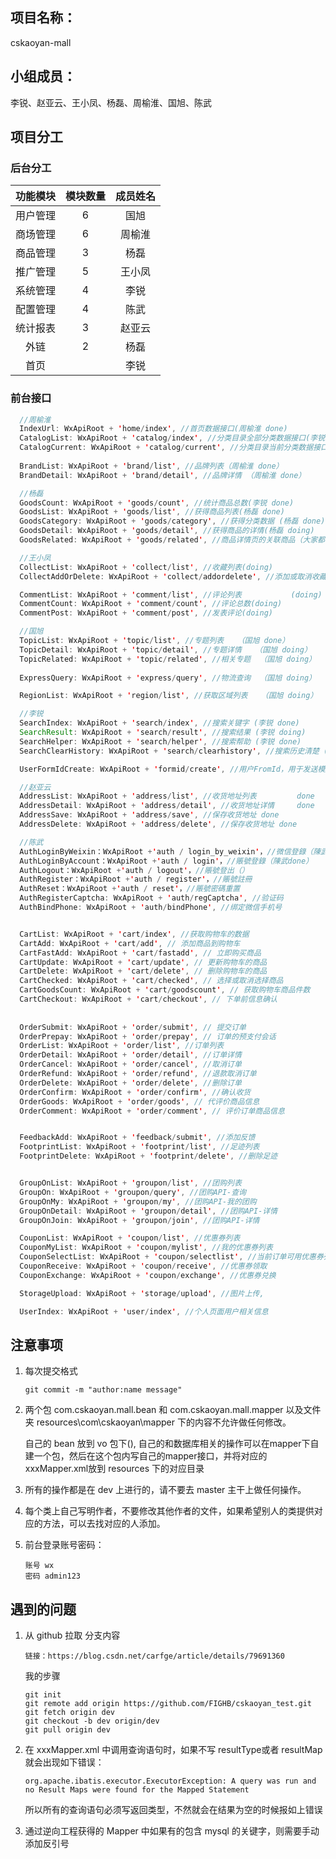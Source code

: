 ## 项目名称：

cskaoyan-mall

## 小组成员：

李锐、赵亚云、王小凤、杨磊、周榆淮、国旭、陈武



## 项目分工

### 后台分工

| 功能模块 | 模块数量 | 成员姓名 |
| :------: | :------: | :------: |
| 用户管理 |    6     |   国旭   |
| 商场管理 |    6     |  周榆淮  |
| 商品管理 |    3     |   杨磊   |
| 推广管理 |    5     |  王小凤  |
| 系统管理 |    4     |   李锐   |
| 配置管理 |    4     |   陈武   |
| 统计报表 |    3     |  赵亚云  |
|   外链   |    2     |   杨磊   |
|   首页   |          |   李锐   |

### 前台接口

```java
  //周榆淮
  IndexUrl: WxApiRoot + 'home/index', //首页数据接口(周榆淮 done)						
  CatalogList: WxApiRoot + 'catalog/index', //分类目录全部分类数据接口(李锐 done)
  CatalogCurrent: WxApiRoot + 'catalog/current', //分类目录当前分类数据接口 (周榆淮 done)
  
  BrandList: WxApiRoot + 'brand/list', //品牌列表（周榆淮 done）			 							
  BrandDetail: WxApiRoot + 'brand/detail', //品牌详情 （周榆淮 done）

  //杨磊
  GoodsCount: WxApiRoot + 'goods/count', //统计商品总数(李锐 done)					
  GoodsList: WxApiRoot + 'goods/list', //获得商品列表(杨磊 done)
  GoodsCategory: WxApiRoot + 'goods/category', //获得分类数据 (杨磊 done)		 				
  GoodsDetail: WxApiRoot + 'goods/detail', //获得商品的详情(杨磊 doing)
  GoodsRelated: WxApiRoot + 'goods/related', //商品详情页的关联商品（大家都在看）(杨磊 doing)

  //王小凤
  CollectList: WxApiRoot + 'collect/list', //收藏列表(doing)			 
  CollectAddOrDelete: WxApiRoot + 'collect/addordelete', //添加或取消收藏(doing)

  CommentList: WxApiRoot + 'comment/list', //评论列表			(doing)		
  CommentCount: WxApiRoot + 'comment/count', //评论总数(doing)
  CommentPost: WxApiRoot + 'comment/post', //发表评论(doing)

  //国旭
  TopicList: WxApiRoot + 'topic/list', //专题列表   （国旭 done）								
  TopicDetail: WxApiRoot + 'topic/detail', //专题详情   （国旭 doing）
  TopicRelated: WxApiRoot + 'topic/related', //相关专题	 （国旭 doing）	
  
  ExpressQuery: WxApiRoot + 'express/query', //物流查询  （国旭 doing）

  RegionList: WxApiRoot + 'region/list', //获取区域列表   （国旭 doing）

  //李锐
  SearchIndex: WxApiRoot + 'search/index', //搜索关键字 (李锐 done)	
  SearchResult: WxApiRoot + 'search/result', //搜索结果 (李锐 doing)
  SearchHelper: WxApiRoot + 'search/helper', //搜索帮助 (李锐 done)
  SearchClearHistory: WxApiRoot + 'search/clearhistory', //搜索历史清楚 (李锐 done)

  UserFormIdCreate: WxApiRoot + 'formid/create', //用户FromId，用于发送模版消息 (李锐 doing)

  //赵亚云
  AddressList: WxApiRoot + 'address/list', //收货地址列表			done	
  AddressDetail: WxApiRoot + 'address/detail', //收货地址详情		done
  AddressSave: WxApiRoot + 'address/save', //保存收货地址 done
  AddressDelete: WxApiRoot + 'address/delete', //保存收货地址 done 

  //陈武
  AuthLoginByWeixin：WxApiRoot +'auth / login_by_weixin'，//微信登錄（陳武done）			
  AuthLoginByAccount：WxApiRoot +'auth / login'，//賬號登錄（陳武done）
  AuthLogout：WxApiRoot +'auth / logout'，//賬號登出（）
  AuthRegister：WxApiRoot +'auth / register'，//賬號註冊
  AuthReset：WxApiRoot +'auth / reset'，//賬號密碼重置
  AuthRegisterCaptcha: WxApiRoot + 'auth/regCaptcha', //验证码
  AuthBindPhone: WxApiRoot + 'auth/bindPhone', //绑定微信手机号


  CartList: WxApiRoot + 'cart/index', //获取购物车的数据							
  CartAdd: WxApiRoot + 'cart/add', // 添加商品到购物车
  CartFastAdd: WxApiRoot + 'cart/fastadd', // 立即购买商品
  CartUpdate: WxApiRoot + 'cart/update', // 更新购物车的商品
  CartDelete: WxApiRoot + 'cart/delete', // 删除购物车的商品
  CartChecked: WxApiRoot + 'cart/checked', // 选择或取消选择商品				
  CartGoodsCount: WxApiRoot + 'cart/goodscount', // 获取购物车商品件数
  CartCheckout: WxApiRoot + 'cart/checkout', // 下单前信息确认
  
  
  OrderSubmit: WxApiRoot + 'order/submit', // 提交订单				
  OrderPrepay: WxApiRoot + 'order/prepay', // 订单的预支付会话
  OrderList: WxApiRoot + 'order/list', //订单列表
  OrderDetail: WxApiRoot + 'order/detail', //订单详情
  OrderCancel: WxApiRoot + 'order/cancel', //取消订单
  OrderRefund: WxApiRoot + 'order/refund', //退款取消订单
  OrderDelete: WxApiRoot + 'order/delete', //删除订单
  OrderConfirm: WxApiRoot + 'order/confirm', //确认收货
  OrderGoods: WxApiRoot + 'order/goods', // 代评价商品信息
  OrderComment: WxApiRoot + 'order/comment', // 评价订单商品信息


  FeedbackAdd: WxApiRoot + 'feedback/submit', //添加反馈
  FootprintList: WxApiRoot + 'footprint/list', //足迹列表
  FootprintDelete: WxApiRoot + 'footprint/delete', //删除足迹


  GroupOnList: WxApiRoot + 'groupon/list', //团购列表
  GroupOn: WxApiRoot + 'groupon/query', //团购API-查询
  GroupOnMy: WxApiRoot + 'groupon/my', //团购API-我的团购
  GroupOnDetail: WxApiRoot + 'groupon/detail', //团购API-详情
  GroupOnJoin: WxApiRoot + 'groupon/join', //团购API-详情

  CouponList: WxApiRoot + 'coupon/list', //优惠券列表
  CouponMyList: WxApiRoot + 'coupon/mylist', //我的优惠券列表
  CouponSelectList: WxApiRoot + 'coupon/selectlist', //当前订单可用优惠券列表
  CouponReceive: WxApiRoot + 'coupon/receive', //优惠券领取
  CouponExchange: WxApiRoot + 'coupon/exchange', //优惠券兑换

  StorageUpload: WxApiRoot + 'storage/upload', //图片上传,

  UserIndex: WxApiRoot + 'user/index', //个人页面用户相关信息
```



## 注意事项

1. 每次提交格式

    ```
    git commit -m "author:name message"
    ```


2. 两个包 com.cskaoyan.mall.bean 和 com.cskaoyan.mall.mapper 以及文件夹 resources\com\cskaoyan\mapper 下的内容不允许做任何修改。

    自己的 bean 放到 vo 包下(), 自己的和数据库相关的操作可以在mapper下自建一个包，然后在这个包内写自己的mapper接口，并将对应的 xxxMapper.xml放到 resources 下的对应目录

3. 所有的操作都是在 dev 上进行的，请不要去 master 主干上做任何操作。

4. 每个类上自己写明作者，不要修改其他作者的文件，如果希望别人的类提供对应的方法，可以去找对应的人添加。

5. 前台登录账号密码：

    ```
    账号 wx
    密码 admin123
    ```

    

## 遇到的问题

1. 从 github 拉取 分支内容

    ```
    链接：https://blog.csdn.net/carfge/article/details/79691360
    ```

    我的步骤

    ```
    git init
    git remote add origin https://github.com/FIGHB/cskaoyan_test.git
    git fetch origin dev
    git checkout -b dev origin/dev
    git pull origin dev
    ```

3. 在 xxxMapper.xml 中调用查询语句时，如果不写 resultType或者 resultMap 就会出现如下错误：

    ```
    org.apache.ibatis.executor.ExecutorException: A query was run and no Result Maps were found for the Mapped Statement
    ```

    所以所有的查询语句必须写返回类型，不然就会在结果为空的时候报如上错误

3. 通过逆向工程获得的 Mapper 中如果有的包含 mysql 的关键字，则需要手动添加反引号
